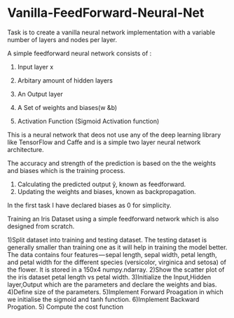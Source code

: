 # Vanilla-FeedForward-Neural-Net
Task is to create a vanilla neural network implementation with a variable number of layers and nodes per layer.

A simple feedforward neural network consists of :

1) Input layer x

2) Arbitary amount of hidden layers

3) An Output layer 

4) A Set of weights and biases(w &b)

5) Activation Function (Sigmoid Activation function)

This is a neural network that deos not use any of the deep learning library like TensorFlow and Caffe and is a simple two layer neural network architecture.

The accuracy and strength of the prediction is based on the the weights and biases which is the training process.
1) Calculating the predicted output ŷ, known as feedforward.
2) Updating the weights and biases, known as backpropagation.

In the first task I have declared biases as 0 for simplicity.

Training an Iris Dataset using a simple feedforward network which is also designed from scratch.

1)Split dataset into training and  testing dataset. The testing dataset is generally smaller than training one as it will help in training the model better.
The data contains four features — sepal length, sepal width, petal length, and petal width for the different species (versicolor, virginica and setosa) of the flower.
It is stored in a 150x4 numpy.ndarray.
2)Show the scatter plot of the iris dataset petal length vs petal width.
3)Initialize the Input,Hidden layer,Output which are the parameters and declare the weights and bias.
4)Define size of the parameters.
5)Implement Forward Proagation in which we initialise the sigmoid and tanh function.
6)Implement Backward Progation.
5) Compute the cost function









